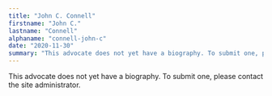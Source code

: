 ```yaml
---
title: "John C. Connell"
firstname: "John C."
lastname: "Connell"
alphaname: "connell-john-c"
date: "2020-11-30"
summary: "This advocate does not yet have a biography. To submit one, please contact the site administrator."
---
```

This advocate does not yet have a biography. To submit one, please contact the site administrator.

